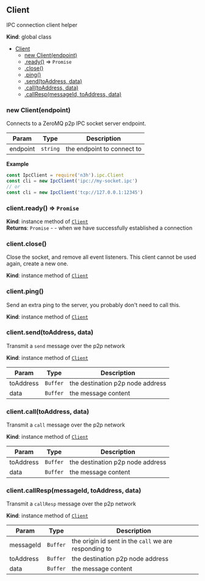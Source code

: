 <a name="Client"></a>

## Client
IPC connection client helper

**Kind**: global class  

* [Client](#Client)
    * [new Client(endpoint)](#new_Client_new)
    * [.ready()](#Client+ready) ⇒ <code>Promise</code>
    * [.close()](#Client+close)
    * [.ping()](#Client+ping)
    * [.send(toAddress, data)](#Client+send)
    * [.call(toAddress, data)](#Client+call)
    * [.callResp(messageId, toAddress, data)](#Client+callResp)

<a name="new_Client_new"></a>

### new Client(endpoint)
Connects to a ZeroMQ p2p IPC socket server endpoint.


| Param | Type | Description |
| --- | --- | --- |
| endpoint | <code>string</code> | the endpoint to connect to |

**Example**  
```js
const IpcClient = require('n3h').ipc.Client
const cli = new IpcClient('ipc://my-socket.ipc')
// or
const cli = new IpcClient('tcp://127.0.0.1:12345')
```
<a name="Client+ready"></a>

### client.ready() ⇒ <code>Promise</code>
**Kind**: instance method of [<code>Client</code>](#Client)  
**Returns**: <code>Promise</code> - - when we have successfully established a connection  
<a name="Client+close"></a>

### client.close()
Close the socket, and remove all event listeners.
This client cannot be used again, create a new one.

**Kind**: instance method of [<code>Client</code>](#Client)  
<a name="Client+ping"></a>

### client.ping()
Send an extra ping to the server, you probably don't need to call this.

**Kind**: instance method of [<code>Client</code>](#Client)  
<a name="Client+send"></a>

### client.send(toAddress, data)
Transmit a `send` message over the p2p network

**Kind**: instance method of [<code>Client</code>](#Client)  

| Param | Type | Description |
| --- | --- | --- |
| toAddress | <code>Buffer</code> | the destination p2p node address |
| data | <code>Buffer</code> | the message content |

<a name="Client+call"></a>

### client.call(toAddress, data)
Transmit a `call` message over the p2p network

**Kind**: instance method of [<code>Client</code>](#Client)  

| Param | Type | Description |
| --- | --- | --- |
| toAddress | <code>Buffer</code> | the destination p2p node address |
| data | <code>Buffer</code> | the message content |

<a name="Client+callResp"></a>

### client.callResp(messageId, toAddress, data)
Transmit a `callResp` message over the p2p network

**Kind**: instance method of [<code>Client</code>](#Client)  

| Param | Type | Description |
| --- | --- | --- |
| messageId | <code>Buffer</code> | the origin id sent in the `call` we are responding to |
| toAddress | <code>Buffer</code> | the destination p2p node address |
| data | <code>Buffer</code> | the message content |

